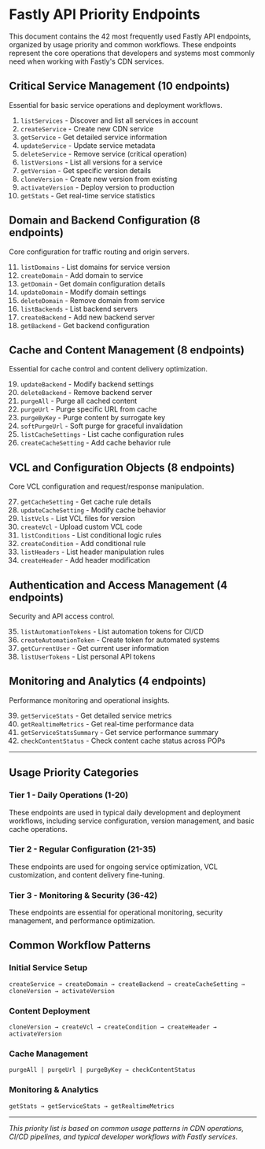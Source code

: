 # Fastly API Priority Endpoints

This document contains the 42 most frequently used Fastly API endpoints, organized by usage priority and common workflows. These endpoints represent the core operations that developers and systems most commonly need when working with Fastly's CDN services.

## Critical Service Management (10 endpoints)
Essential for basic service operations and deployment workflows.

1. `listServices` - Discover and list all services in account
2. `createService` - Create new CDN service
3. `getService` - Get detailed service information
4. `updateService` - Update service metadata
5. `deleteService` - Remove service (critical operation)
6. `listVersions` - List all versions for a service
7. `getVersion` - Get specific version details
8. `cloneVersion` - Create new version from existing
9. `activateVersion` - Deploy version to production
10. `getStats` - Get real-time service statistics

## Domain and Backend Configuration (8 endpoints)
Core configuration for traffic routing and origin servers.

11. `listDomains` - List domains for service version
12. `createDomain` - Add domain to service
13. `getDomain` - Get domain configuration details
14. `updateDomain` - Modify domain settings
15. `deleteDomain` - Remove domain from service
16. `listBackends` - List backend servers
17. `createBackend` - Add new backend server
18. `getBackend` - Get backend configuration

## Cache and Content Management (8 endpoints)
Essential for cache control and content delivery optimization.

19. `updateBackend` - Modify backend settings
20. `deleteBackend` - Remove backend server
21. `purgeAll` - Purge all cached content
22. `purgeUrl` - Purge specific URL from cache
23. `purgeByKey` - Purge content by surrogate key
24. `softPurgeUrl` - Soft purge for graceful invalidation
25. `listCacheSettings` - List cache configuration rules
26. `createCacheSetting` - Add cache behavior rule

## VCL and Configuration Objects (8 endpoints)
Core VCL configuration and request/response manipulation.

27. `getCacheSetting` - Get cache rule details
28. `updateCacheSetting` - Modify cache behavior
29. `listVcls` - List VCL files for version
30. `createVcl` - Upload custom VCL code
31. `listConditions` - List conditional logic rules
32. `createCondition` - Add conditional rule
33. `listHeaders` - List header manipulation rules
34. `createHeader` - Add header modification

## Authentication and Access Management (4 endpoints)
Security and API access control.

35. `listAutomationTokens` - List automation tokens for CI/CD
36. `createAutomationToken` - Create token for automated systems
37. `getCurrentUser` - Get current user information
38. `listUserTokens` - List personal API tokens

## Monitoring and Analytics (4 endpoints)
Performance monitoring and operational insights.

39. `getServiceStats` - Get detailed service metrics
40. `getRealtimeMetrics` - Get real-time performance data
41. `getServiceStatsSummary` - Get service performance summary
42. `checkContentStatus` - Check content cache status across POPs

---

## Usage Priority Categories

### **Tier 1 - Daily Operations (1-20)**
These endpoints are used in typical daily development and deployment workflows, including service configuration, version management, and basic cache operations.

### **Tier 2 - Regular Configuration (21-35)**
These endpoints are used for ongoing service optimization, VCL customization, and content delivery fine-tuning.

### **Tier 3 - Monitoring & Security (36-42)**
These endpoints are essential for operational monitoring, security management, and performance optimization.

## Common Workflow Patterns

### **Initial Service Setup**
```
createService → createDomain → createBackend → createCacheSetting → cloneVersion → activateVersion
```

### **Content Deployment**
```
cloneVersion → createVcl → createCondition → createHeader → activateVersion
```

### **Cache Management**
```
purgeAll | purgeUrl | purgeByKey → checkContentStatus
```

### **Monitoring & Analytics**
```
getStats → getServiceStats → getRealtimeMetrics
```

---

*This priority list is based on common usage patterns in CDN operations, CI/CD pipelines, and typical developer workflows with Fastly services.*